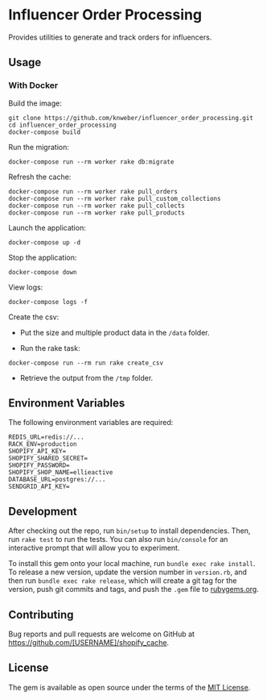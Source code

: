 # Influencer Order Processing
Provides utilities to generate and track orders for influencers.

## Usage

### With Docker

Build the image:
```shell
git clone https://github.com/knweber/influencer_order_processing.git
cd influencer_order_processing
docker-compose build
```

Run the migration:
```shell
docker-compose run --rm worker rake db:migrate
```

Refresh the cache:
```shell
docker-compose run --rm worker rake pull_orders
docker-compose run --rm worker rake pull_custom_collections
docker-compose run --rm worker rake pull_collects
docker-compose run --rm worker rake pull_products
```

Launch the application:
```
docker-compose up -d
```

Stop the application:
```
docker-compose down
```

View logs:
```
docker-compose logs -f
```

Create the csv:
* Put the size and multiple product data in the `/data` folder.

* Run the rake task:
```
docker-compose run --rm run rake create_csv
```

* Retrieve the output from the `/tmp` folder.


## Environment Variables
The following environment variables are required:

```
REDIS_URL=redis://...
RACK_ENV=production
SHOPIFY_API_KEY=
SHOPIFY_SHARED_SECRET=
SHOPIFY_PASSWORD=
SHOPIFY_SHOP_NAME=ellieactive
DATABASE_URL=postgres://...
SENDGRID_API_KEY=
```

## Development

After checking out the repo, run `bin/setup` to install dependencies. Then, run `rake test` to run the tests. You can also run `bin/console` for an interactive prompt that will allow you to experiment.

To install this gem onto your local machine, run `bundle exec rake install`. To release a new version, update the version number in `version.rb`, and then run `bundle exec rake release`, which will create a git tag for the version, push git commits and tags, and push the `.gem` file to [rubygems.org](https://rubygems.org).

## Contributing

Bug reports and pull requests are welcome on GitHub at https://github.com/[USERNAME]/shopify_cache.

## License

The gem is available as open source under the terms of the [MIT License](https://opensource.org/licenses/MIT).
